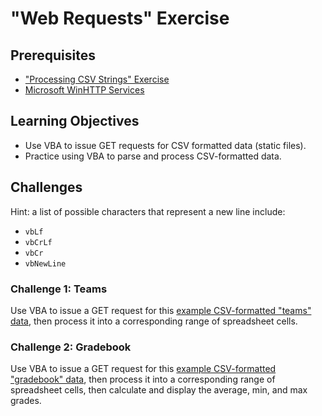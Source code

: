 # "Web Requests" Exercise

## Prerequisites

  + ["Processing CSV Strings" Exercise](/exercises/processing-csv-strings/exercise.md)
  + [Microsoft WinHTTP Services](/notes/visual-basic/references/win-http/notes.md)

## Learning Objectives

  + Use VBA to issue GET requests for CSV formatted data (static files).
  + Practice using VBA to parse and process CSV-formatted data.

## Challenges

Hint: a list of possible characters that represent a new line include:

  + `vbLf`
  + `vbCrLf`
  + `vbCr`
  + `vbNewLine`

### Challenge 1: Teams

Use VBA to issue a GET request for this [example CSV-formatted "teams" data](https://raw.githubusercontent.com/prof-rossetti/georgetown-opim-557-20-201710/6f89cfbb0aaa544b457a2f56282a97ade92b8161/exercises/web-requests/teams.csv), then process it into a corresponding range of spreadsheet cells.

### Challenge 2: Gradebook

Use VBA to issue a GET request for this [example CSV-formatted "gradebook" data](https://raw.githubusercontent.com/prof-rossetti/georgetown-opim-557-20-201710/6f89cfbb0aaa544b457a2f56282a97ade92b8161/exercises/web-requests/gradebook.csv), then process it into a corresponding range of spreadsheet cells, then calculate and display the average, min, and max grades.
